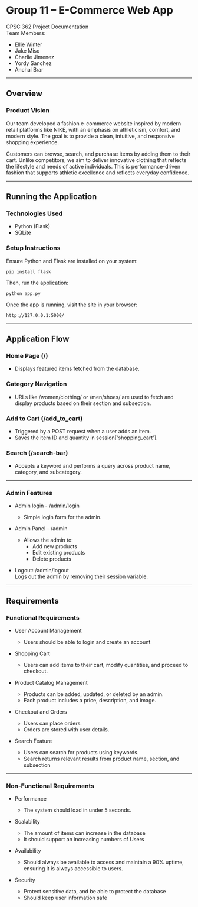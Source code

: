
# Group 11 – E-Commerce Web App

CPSC 362 Project Documentation  
Team Members:  
- Ellie Winter  
- Jake Miso  
- Charlie Jimenez  
- Yordy Sanchez  
- Anchal Brar  

---

## Overview

### Product Vision

Our team developed a fashion e-commerce website inspired by modern retail platforms like NIKE, with an emphasis on athleticism, comfort, and modern style. The goal is to provide a clean, intuitive, and responsive shopping experience.

Customers can browse, search, and purchase items by adding them to their cart. Unlike competitors, we aim to deliver innovative clothing that reflects the lifestyle and needs of active individuals. This is performance-driven fashion that supports athletic excellence and reflects everyday confidence.

---

## Running the Application

### Technologies Used

- Python (Flask)
- SQLite

### Setup Instructions

Ensure Python and Flask are installed on your system:

```
pip install flask
```

Then, run the application:

```
python app.py
```

Once the app is running, visit the site in your browser:

```
http://127.0.0.1:5000/
```

---

## Application Flow

### Home Page (/)

- Displays featured items fetched from the database.

### Category Navigation

- URLs like /women/clothing/ or /men/shoes/ are used to fetch and display products based on their section and subsection.

### Add to Cart (/add_to_cart)

- Triggered by a POST request when a user adds an item.
- Saves the item ID and quantity in session['shopping_cart'].

### Search (/search-bar)

- Accepts a keyword and performs a query across product name, category, and subcategory.

---

### Admin Features

- Admin login -  /admin/login  
  - Simple login form for the admin.

- Admin Panel - /admin  
  - Allows the admin to:
    - Add new products
    - Edit existing products
    - Delete products

- Logout: /admin/logout  
  Logs out the admin by removing their session variable.

---

## Requirements

### Functional Requirements

- User Account Management
  - Users should be able to login and create an account

- Shopping Cart
  - Users can add items to their cart, modify quantities, and proceed to checkout.

- Product Catalog Management
  - Products can be added, updated, or deleted by an admin.
  - Each product includes a price, description, and image.

- Checkout and Orders
  - Users can place orders.
  - Orders are stored with user details.

- Search Feature
  - Users can search for products using keywords.
  - Search returns relevant results from product name, section, and subsection

---

### Non-Functional Requirements

- Performance
  - The system should load in under 5 seconds.

- Scalability
  - The amount of items can increase in the database
  - It should support an increasing numbers of Users

- Availability
  - Should always be available to access and maintain a 90% uptime, ensuring it is always accessible to users.

- Security
  - Protect sensitive data, and be able to protect the database
  - Should keep user information safe
